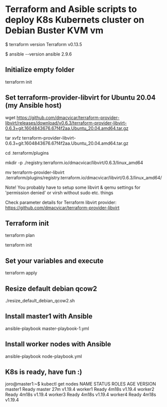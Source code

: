 # Terraform and Asible scripts to deploy K8s Kubernets cluster on Debian Buster KVM vm

$ terraform version
Terraform v0.13.5

$ ansible --version
ansible 2.9.6

## Initialize empty folder
terraform init

## Set terraform-provider-libvirt for Ubuntu 20.04 (my Ansible host) 

wget https://github.com/dmacvicar/terraform-provider-libvirt/releases/download/v0.6.3/terraform-provider-libvirt-0.6.3+git.1604843676.67f4f2aa.Ubuntu_20.04.amd64.tar.gz

tar xvfz terraform-provider-libvirt-0.6.3+git.1604843676.67f4f2aa.Ubuntu_20.04.amd64.tar.gz

cd .terraform/plugins

mkdir -p ./registry.terraform.io/dmacvicar/libvirt/0.6.3/linux_amd64

mv terraform-provider-libvirt .terraform/plugins/registry.terraform.io/dmacvicar/libvirt/0.6.3/linux_amd64/

Note! You probably have to setup some libvirt & qemu settings for 'permission denied' or virsh without sudo etc. things

Check parameter details for Terraform libvirt provider: https://github.com/dmacvicar/terraform-provider-libvirt


## Terraform init

terraform plan 

terraform init

## Set your variables and execute

terraform apply

## Resize default debian qcow2

./resize_default_debian_qcow2.sh

## Install master1 with Ansible

ansible-playbook master-playbook-1.yml

## Install worker nodes with Ansible

ansible-playbook node-playbook.yml

## K8s is ready, have fun :)

joro@master1:~$ kubectl get nodes
NAME      STATUS   ROLES    AGE     VERSION
master1   Ready    master   27m     v1.19.4
worker1   Ready    <none>   4m18s   v1.19.4
worker2   Ready    <none>   4m18s   v1.19.4
worker3   Ready    <none>   4m18s   v1.19.4
worker4   Ready    <none>   4m18s   v1.19.4


